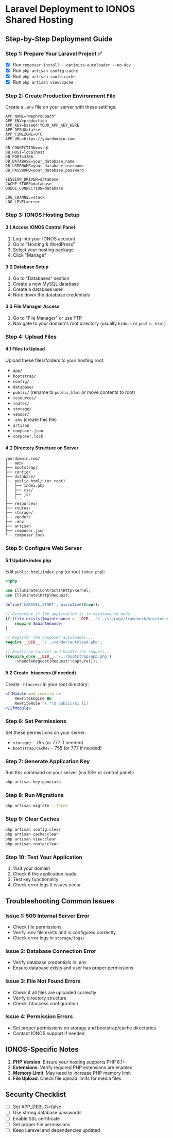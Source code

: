 # Laravel Deployment to IONOS Shared Hosting

## Step-by-Step Deployment Guide

### Step 1: Prepare Your Laravel Project ✅
- [x] Run `composer install --optimize-autoloader --no-dev`
- [x] Run `php artisan config:cache`
- [x] Run `php artisan route:cache`
- [x] Run `php artisan view:cache`

### Step 2: Create Production Environment File

Create a `.env` file on your server with these settings:

```env
APP_NAME="NephroCoach"
APP_ENV=production
APP_KEY=base64:YOUR_APP_KEY_HERE
APP_DEBUG=false
APP_TIMEZONE=UTC
APP_URL=https://yourdomain.com

DB_CONNECTION=mysql
DB_HOST=localhost
DB_PORT=3306
DB_DATABASE=your_database_name
DB_USERNAME=your_database_username
DB_PASSWORD=your_database_password

SESSION_DRIVER=database
CACHE_STORE=database
QUEUE_CONNECTION=database

LOG_CHANNEL=stack
LOG_LEVEL=error
```

### Step 3: IONOS Hosting Setup

#### 3.1 Access IONOS Control Panel
1. Log into your IONOS account
2. Go to "Hosting & WordPress"
3. Select your hosting package
4. Click "Manage"

#### 3.2 Database Setup
1. Go to "Databases" section
2. Create a new MySQL database
3. Create a database user
4. Note down the database credentials

#### 3.3 File Manager Access
1. Go to "File Manager" or use FTP
2. Navigate to your domain's root directory (usually `htdocs` or `public_html`)

### Step 4: Upload Files

#### 4.1 Files to Upload
Upload these files/folders to your hosting root:
- `app/`
- `bootstrap/`
- `config/`
- `database/`
- `public/` (rename to `public_html` or move contents to root)
- `resources/`
- `routes/`
- `storage/`
- `vendor/`
- `.env` (create this file)
- `artisan`
- `composer.json`
- `composer.lock`

#### 4.2 Directory Structure on Server
```
yourdomain.com/
├── app/
├── bootstrap/
├── config/
├── database/
├── public_html/ (or root)
│   ├── index.php
│   ├── css/
│   ├── js/
│   └── ...
├── resources/
├── routes/
├── storage/
├── vendor/
├── .env
├── artisan
├── composer.json
└── composer.lock
```

### Step 5: Configure Web Server

#### 5.1 Update index.php
Edit `public_html/index.php` (or root `index.php`):

```php
<?php

use Illuminate\Contracts\Http\Kernel;
use Illuminate\Http\Request;

define('LARAVEL_START', microtime(true));

// Determine if the application is in maintenance mode...
if (file_exists($maintenance = __DIR__.'/../storage/framework/maintenance.php')) {
    require $maintenance;
}

// Register the Composer autoloader...
require __DIR__.'/../vendor/autoload.php';

// Bootstrap Laravel and handle the request...
(require_once __DIR__.'/../bootstrap/app.php')
    ->handleRequest(Request::capture());
```

#### 5.2 Create .htaccess (if needed)
Create `.htaccess` in your root directory:

```apache
<IfModule mod_rewrite.c>
    RewriteEngine On
    RewriteRule ^(.*)$ public/$1 [L]
</IfModule>
```

### Step 6: Set Permissions

Set these permissions on your server:
- `storage/` - 755 (or 777 if needed)
- `bootstrap/cache/` - 755 (or 777 if needed)

### Step 7: Generate Application Key

Run this command on your server (via SSH or control panel):
```bash
php artisan key:generate
```

### Step 8: Run Migrations

```bash
php artisan migrate --force
```

### Step 9: Clear Caches

```bash
php artisan config:clear
php artisan cache:clear
php artisan view:clear
php artisan route:clear
```

### Step 10: Test Your Application

1. Visit your domain
2. Check if the application loads
3. Test key functionality
4. Check error logs if issues occur

## Troubleshooting Common Issues

### Issue 1: 500 Internal Server Error
- Check file permissions
- Verify .env file exists and is configured correctly
- Check error logs in `storage/logs/`

### Issue 2: Database Connection Error
- Verify database credentials in .env
- Ensure database exists and user has proper permissions

### Issue 3: File Not Found Errors
- Check if all files are uploaded correctly
- Verify directory structure
- Check .htaccess configuration

### Issue 4: Permission Errors
- Set proper permissions on storage and bootstrap/cache directories
- Contact IONOS support if needed

## IONOS-Specific Notes

1. **PHP Version**: Ensure your hosting supports PHP 8.1+
2. **Extensions**: Verify required PHP extensions are enabled
3. **Memory Limit**: May need to increase PHP memory limit
4. **File Upload**: Check file upload limits for media files

## Security Checklist

- [ ] Set APP_DEBUG=false
- [ ] Use strong database passwords
- [ ] Enable SSL certificate
- [ ] Set proper file permissions
- [ ] Keep Laravel and dependencies updated
